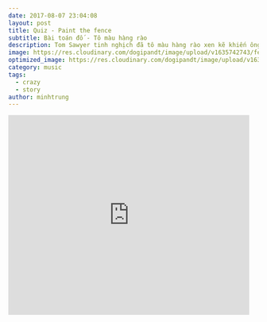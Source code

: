 ```yaml
---
date: 2017-08-07 23:04:08
layout: post
title: Quiz - Paint the fence
subtitle: Bài toán đố - Tô màu hàng rào
description: Tom Sawyer tinh nghịch đã tô màu hàng rào xen kẽ khiến ông chủ rất tức giận, và bắt cậu ta sơn lại hàng rào. Nhưng hỡi ôi, vì nghịch quá đà nên cậu chẳng còn nhiều sơn nữa. Bạn hãy giúp Tom Sawyer sơn lại hàng rào trong thật ít lượt nhé!
image: https://res.cloudinary.com/dogipandt/image/upload/v1635742743/fence-paiting_beqbtd.png
optimized_image: https://res.cloudinary.com/dogipandt/image/upload/v1635742743/fence-paiting_beqbtd.png
category: music
tags:
  - crazy
  - story
author: minhtrung
---
```


<iframe src="https://scratch.mit.edu/projects/566467626/embed" allowtransparency="true" width="485" height="402" frameborder="0" scrolling="no" allowfullscreen></iframe>












